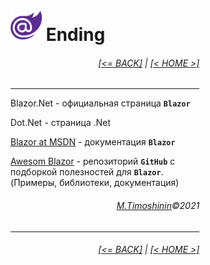 <div style="width:60%; margin-left:20%;">

# <img src="./images/blazor_logo_transparent.png " width="50" /> Ending

<div style="text-align:right;">

###### [[<= BACK]](08.00.md) | [[< HOME >]](00.1.md)

</div>

---

Blazor.Net - официальная страница **`Blazor`**

Dot.Net - страница .Net

[Blazor at MSDN](https://docs.microsoft.com/en-us/aspnet/core/blazor/?view=aspnetcore-5.0) - документация **`Blazor`**

[Awesom Blazor](https://github.com/AdrienTorris/awesome-blazor) - репозиторий **`GitHub`** с подборкой полезностей для **`Blazor`**. (Примеры, библиотеки, документация)

<div style="text-align: right;">

###### [M.Timoshinin](https://github.com/MISTikus)©2021

</div>

---

<div style="text-align:right;">

###### [[<= BACK]](08.md) | [[< HOME >]](00.1.md)

</div>
